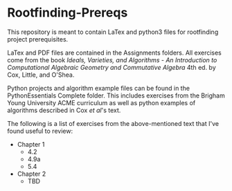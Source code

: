 # Rootfinding-Prereqs
This repository is meant to contain LaTex and python3 files for rootfinding project prerequisites.

LaTex and PDF files are contained in the Assignments folders. All exercises come from the book *Ideals, Varieties, and Algorithms - An Introduction to Computational Algebraic Geometry and Commutative Algebra* 4th ed. by Cox, Little, and O'Shea.

Python projects and algorithm example files can be found in the PythonEssentials Complete folder. This includes exercises from the Brigham Young University ACME curriculum as well as python examples of algorithms described in Cox *et al*'s text.

The following is a list of exercises from the above-mentioned text that I've found useful to review:

* Chapter 1
    * 4.2
    * 4.9a
    * 5.4
* Chapter 2
    * TBD